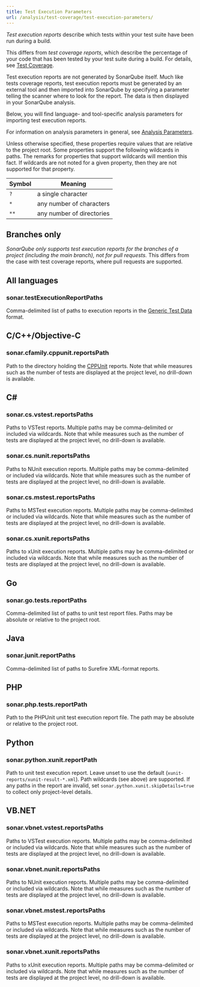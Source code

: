 ```yaml
---
title: Test Execution Parameters
url: /analysis/test-coverage/test-execution-parameters/
---
```


_Test execution reports_ describe which tests within your test suite have been run during a build.

This differs from _test coverage reports_, which describe the percentage of your code that has been tested by your test suite during a build.
For details, see [Test Coverage](/analysis/test-coverage/overview/).

Test execution reports are not generated by SonarQube itself.
Much like tests coverage reports, test execution reports must be generated by an external tool and then imported into SonarQube by specifying a parameter telling the scanner where to look for the report.
The data is then displayed in your SonarQube analysis.

Below, you will find language- and tool-specific analysis parameters for importing test execution reports.

For information on analysis parameters in general, see [Analysis Parameters](/analysis/analysis-parameters/).

Unless otherwise specified, these properties require values that are relative to the project root. Some properties support the following wildcards in paths. The remarks for properties that support wildcards will mention this fact. If wildcards are not noted for a given property, then they are not supported for that property.

Symbol | Meaning
-|-
`?` | a single character
`*` | any number of characters
`**` | any number of directories


## Branches only

_SonarQube only supports test execution reports for the branches of a project (including the main branch), not for pull requests._
This differs from the case with test coverage reports, where pull requests are supported.


## All languages

### sonar.testExecutionReportPaths

Comma-delimited list of paths to execution reports in the [Generic Test Data](/analysis/generic-test/) format.


## C/C++/Objective-C

### sonar.cfamily.cppunit.reportsPath

Path to the directory holding the [CPPUnit](https://sourceforge.net/projects/cppunit/) reports.
Note that while measures such as the number of tests are displayed at the project level, no drill-down is available.


## C&#x23;

### sonar.cs.vstest.reportsPaths

Paths to VSTest reports. Multiple paths may be comma-delimited or included via wildcards.
Note that while measures such as the number of tests are displayed at the project level, no drill-down is available.


### sonar.cs.nunit.reportsPaths

Paths to NUnit execution reports. Multiple paths may be comma-delimited or included via wildcards.
Note that while measures such as the number of tests are displayed at the project level, no drill-down is available.


### sonar.cs.mstest.reportsPaths

Paths to MSTest execution reports. Multiple paths may be comma-delimited or included via wildcards.
Note that while measures such as the number of tests are displayed at the project level, no drill-down is available.


### sonar.cs.xunit.reportsPaths

Paths to xUnit execution reports. Multiple paths may be comma-delimited or included via wildcards.
Note that while measures such as the number of tests are displayed at the project level, no drill-down is available.


## Go

### sonar.go.tests.reportPaths

Comma-delimited list of paths to unit test report files.
Paths may be absolute or relative to the project root.


## Java

### sonar.junit.reportPaths

Comma-delimited list of paths to Surefire XML-format reports.


## PHP

### sonar.php.tests.reportPath

Path to the PHPUnit unit test execution report file.
The path may be absolute or relative to the project root.


## Python

### sonar.python.xunit.reportPath

Path to unit test execution report.
Leave unset to use the default (`xunit-reports/xunit-result-*.xml`).
Path wildcards (see above) are supported.
If any paths in the report are invalid, set `sonar.python.xunit.skipDetails=true` to collect only project-level details.


## VB.NET

### sonar.vbnet.vstest.reportsPaths

Paths to VSTest execution reports.
Multiple paths may be comma-delimited or included via wildcards.
Note that while measures such as the number of tests are displayed at the project level, no drill-down is available.


### sonar.vbnet.nunit.reportsPaths

Paths to NUnit execution reports.
Multiple paths may be comma-delimited or included via wildcards.
Note that while measures such as the number of tests are displayed at the project level, no drill-down is available.


### sonar.vbnet.mstest.reportsPaths

Paths to MSTest execution reports.
Multiple paths may be comma-delimited or included via wildcards.
Note that while measures such as the number of tests are displayed at the project level, no drill-down is available.


### sonar.vbnet.xunit.reportsPaths

Paths to xUnit execution reports.
Multiple paths may be comma-delimited or included via wildcards.
Note that while measures such as the number of tests are displayed at the project level, no drill-down is available.
